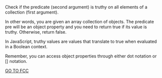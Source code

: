 Check if the predicate (second argument) is truthy on all elements of a collection (first argument).

In other words, you are given an array collection of objects. The predicate pre will be an object property and you need to return true if its value is truthy. Otherwise, return false.

In JavaScript, truthy values are values that translate to true when evaluated in a Boolean context.

Remember, you can access object properties through either dot notation or [] notation.

<a href="https://www.freecodecamp.org/learn/javascript-algorithms-and-data-structures/intermediate-algorithm-scripting/everything-be-true">GO TO FCC</a>